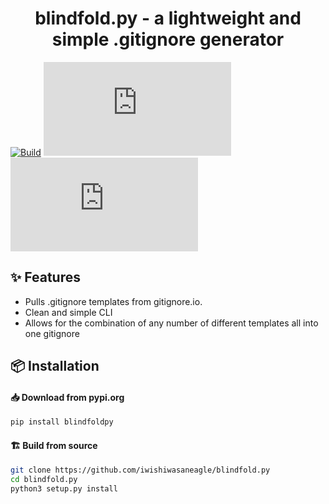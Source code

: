 <h1 align="center"> blindfold.py - a lightweight and simple .gitignore generator</h1>

[![Build](https://github.com/iwishiwasaneagle/blindfold.py/actions/workflows/build.yml/badge.svg)](https://github.com/iwishiwasaneagle/blindfold.py/actions/workflows/build.yml)
[![GitHub license](https://img.shields.io/github/license/iwishiwasaneagle/blindfold.py)](https://github.com/iwishiwasaneagle/blindfold.py/blob/main/LICENSE)
[![GitHub stars](https://img.shields.io/github/stars/iwishiwasaneagle/blindfold.py)](https://github.com/iwishiwasaneagle/blindfold.py/stargazers)

## ✨ Features
* Pulls .gitignore templates from gitignore.io. 
* Clean and simple CLI
* Allows for the combination of any number of different templates all into one gitignore

## 📦 Installation

#### 📥 Download from pypi.org

```bash
pip install blindfoldpy
```

#### 🏗️ Build from source
```bash
git clone https://github.com/iwishiwasaneagle/blindfold.py
cd blindfold.py
python3 setup.py install
```

<!-- ## 🔧 Examples of use:
```bash
# generates a single gitignore file for both dart and flutter in ./src/.gitignore
blindfold --lang dart flutter
```

```bash
# use the append flag to add to the pre-existing gitignore file (can be shortened to -a)
blindfold --append macos
```

```bash
# you can specify a specific destination to store the gitignore file using the dest argument
blindfold --lang rust --dest ./src/
```

```bash
# you can put languages into directories by prefixing the language name with the path (which can include '**')
blindfold --lang rs/rust py/python **/make
```

```bash
# arguments can also be written in shorthand
blindfold -l rust -d ./src/
```

```bash
# shows full list of available templates
blindfold list
```

```bash
# There is a help screen that can be shown which details the subcommands and arguments to supply to the program
blindfold -h
``` -->

